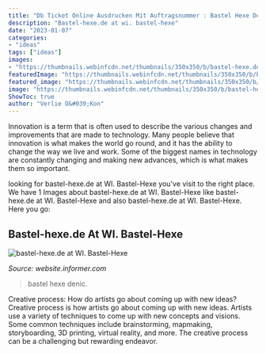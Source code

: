 ```yaml
---
title: "Db Ticket Online Ausdrucken Mit Auftragsnummer : Bastel Hexe Denic"
description: "Bastel-hexe.de at wi. bastel-hexe"
date: "2023-01-07"
categories:
- "ideas"
tags: ["ideas"]
images:
- "https://thumbnails.webinfcdn.net/thumbnails/350x350/b/bastel-hexe.de.png"
featuredImage: "https://thumbnails.webinfcdn.net/thumbnails/350x350/b/bastel-hexe.de.png"
featured_image: "https://thumbnails.webinfcdn.net/thumbnails/350x350/b/bastel-hexe.de.png"
image: "https://thumbnails.webinfcdn.net/thumbnails/350x350/b/bastel-hexe.de.png"
ShowToc: true
author: "Verlie O&#039;Kon"
---
```



Innovation is a term that is often used to describe the various changes and improvements that are made to technology. Many people believe that innovation is what makes the world go round, and it has the ability to change the way we live and work. Some of the biggest names in technology are constantly changing and making new advances, which is what makes them so important.

	

		
looking for bastel-hexe.de at WI. Bastel-Hexe you've visit to the right place. We have 1 Images about bastel-hexe.de at WI. Bastel-Hexe like bastel-hexe.de at WI. Bastel-Hexe and also bastel-hexe.de at WI. Bastel-Hexe. Here you go:
		
    
## Bastel-hexe.de At WI. Bastel-Hexe

<img loading=lazy src="https://thumbnails.webinfcdn.net/thumbnails/350x350/b/bastel-hexe.de.png" onerror="this.onerror=null;this.src='https://tse1.mm.bing.net/th?id=OIP.VC730iicrpeWpkFolNzb9QAAAA&amp;pid=15.1';" alt="bastel-hexe.de at WI. Bastel-Hexe">

_Source: website.informer.com_

>bastel hexe denic. 

	

Creative process: How do artists go about coming up with new ideas?
Creative process is how artists go about coming up with new ideas. Artists use a variety of techniques to come up with new concepts and visions. Some common techniques include brainstorming, mapmaking, storyboarding, 3D printing, virtual reality, and more. The creative process can be a challenging but rewarding endeavor.

